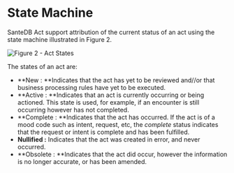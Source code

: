# State Machine

SanteDB Act support attribution of the current status of an act using the state machine illustrated in Figure 2. 

![Figure 2 - Act States](<../../../../../.gitbook/assets/image (46).png>)

The states of an act are:

* **New : **Indicates that the act has yet to be reviewed and//or that business processing rules have yet to be executed.
* **Active : **Indicates that an act is currently occurring or being actioned. This state is used, for example, if an encounter is still occurring however has not completed.
* **Complete : **Indicates that the act has occurred. If the act is of a mood code such as intent, request, etc, the _complete_ status indicates that the request or intent is complete and has been fulfilled.
* **Nullified :** Indicates that the act was created in error, and never occurred.
* **Obsolete : **Indicates that the act did occur, however the information is no longer accurate, or has been amended.
